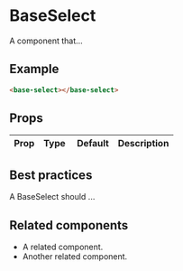 # BaseSelect

A component that...

## Example

```html
<base-select></base-select>
```

## Props

Prop | Type | Default | Description
--- | --- | --- | ---

## Best practices

A BaseSelect should ...

## Related components

- A related component.
- Another related component.

